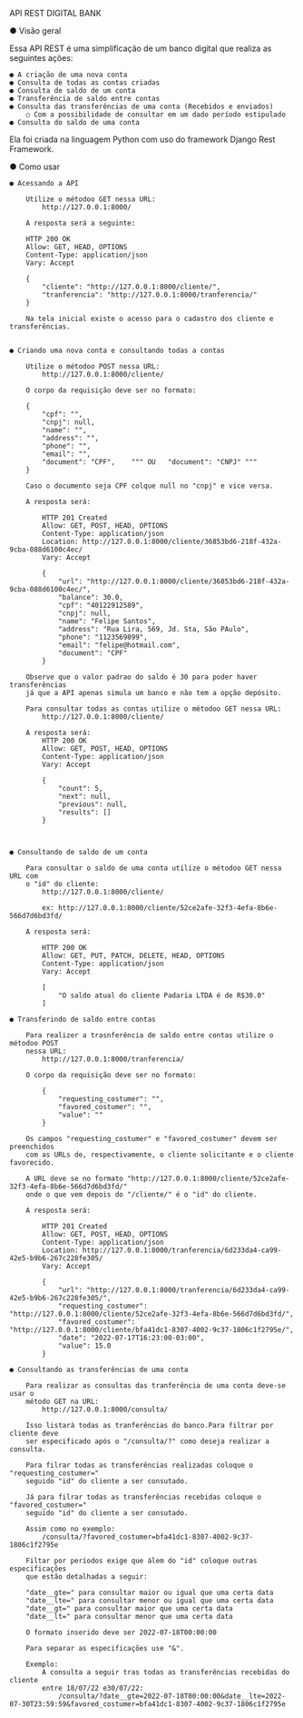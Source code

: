 API REST DIGITAL BANK

● Visão geral

Essa API REST é uma simplificação de um banco digital que realiza as 
seguintes ações:

    ● A criação de uma nova conta
    ● Consulta de todas as contas criadas
    ● Consulta de saldo de um conta
    ● Transferência de saldo entre contas
    ● Consulta das transferências de uma conta (Recebidos e enviados)
        ○ Com a possibilidade de consultar em um dado período estipulado
    ● Consulta do saldo de uma conta

Ela foi criada na linguagem Python com uso  do framework Django Rest Framework.

● Como usar

    ● Acessando a API

        Utilize o métodoo GET nessa URL:
            http://127.0.0.1:8000/

        A resposta será a seguinte:

        HTTP 200 OK
        Allow: GET, HEAD, OPTIONS
        Content-Type: application/json
        Vary: Accept

        {
            "cliente": "http://127.0.0.1:8000/cliente/",
            "tranferencia": "http://127.0.0.1:8000/tranferencia/"
        }

        Na tela inicial existe o acesso para o cadastro dos cliente e transferências.

    
    ● Criando uma nova conta e consultando todas a contas

        Utilize o métodoo POST nessa URL:
            http://127.0.0.1:8000/cliente/

        O corpo da requisição deve ser no formato:

        {
            "cpf": "",
            "cnpj": null,
            "name": "",
            "address": "",
            "phone": "",
            "email": "",
            "document": "CPF",    """ OU   "document": "CNPJ" """
        }

        Caso o documento seja CPF colque null no "cnpj" e vice versa.

        A resposta será:    

            HTTP 201 Created
            Allow: GET, POST, HEAD, OPTIONS
            Content-Type: application/json
            Location: http://127.0.0.1:8000/cliente/36853bd6-218f-432a-9cba-088d6100c4ec/
            Vary: Accept

            {
                "url": "http://127.0.0.1:8000/cliente/36853bd6-218f-432a-9cba-088d6100c4ec/",
                "balance": 30.0,
                "cpf": "40122912589",
                "cnpj": null,
                "name": "Felipe Santos",
                "address": "Rua Lira, 569, Jd. Sta, São PAulo",
                "phone": "1123569899",
                "email": "felipe@hotmail.com",
                "document": "CPF"
            }

        Observe que o valor padrao do saldo é 30 para poder haver transferências
        já que a API apenas simula um banco e não tem a opção depósito.

        Para consultar todas as contas utilize o métodoo GET nessa URL:        
            http://127.0.0.1:8000/cliente/

        A resposta será:
            HTTP 200 OK
            Allow: GET, POST, HEAD, OPTIONS
            Content-Type: application/json
            Vary: Accept

            {
                "count": 5,
                "next": null,
                "previous": null,
                "results": []
            }



    ● Consultando de saldo de um conta

        Para consultar o saldo de uma conta utilize o métodoo GET nessa URL com 
        o "id" do cliente:        
            http://127.0.0.1:8000/cliente/

            ex: http://127.0.0.1:8000/cliente/52ce2afe-32f3-4efa-8b6e-566d7d6bd3fd/

        A resposta será:

            HTTP 200 OK
            Allow: GET, PUT, PATCH, DELETE, HEAD, OPTIONS
            Content-Type: application/json
            Vary: Accept

            [
                "O saldo atual do cliente Padaria LTDA é de R$30.0"
            ]
    
    ● Transferindo de saldo entre contas

        Para realizer a trasnferência de saldo entre contas utilize o métodoo POST
        nessa URL:        
            http://127.0.0.1:8000/tranferencia/

        O corpo da requisição deve ser no formato:

            {
                "requesting_costumer": "",
                "favored_costumer": "",
                "value": ""
            }

        Os campos "requesting_costumer" e "favored_costumer" devem ser preenchidos
        com as URLs de, respectivamente, o cliente solicitante e o cliente favorecido.

        A URL deve se no formato "http://127.0.0.1:8000/cliente/52ce2afe-32f3-4efa-8b6e-566d7d6bd3fd/"
        onde o que vem depois do "/cliente/" é o "id" do cliente.

        A resposta será:

            HTTP 201 Created
            Allow: GET, POST, HEAD, OPTIONS
            Content-Type: application/json
            Location: http://127.0.0.1:8000/tranferencia/6d233da4-ca99-42e5-b9b6-267c228fe305/
            Vary: Accept

            {
                "url": "http://127.0.0.1:8000/tranferencia/6d233da4-ca99-42e5-b9b6-267c228fe305/",
                "requesting_costumer": "http://127.0.0.1:8000/cliente/52ce2afe-32f3-4efa-8b6e-566d7d6bd3fd/",
                "favored_costumer": "http://127.0.0.1:8000/cliente/bfa41dc1-8307-4002-9c37-1806c1f2795e/",
                "date": "2022-07-17T16:23:00-03:00",
                "value": 15.0
            }

    ● Consultando as transferências de uma conta 

        Para realizar as consultas das tranferência de uma conta deve-se usar o
        método GET na URL:
            http://127.0.0.1:8000/consulta/

        Isso listará todas as tranferências do banco.Para filtrar por cliente deve 
        ser especificado após o "/consulta/?" como deseja realizar a consulta.

        Para filrar todas as transferências realizadas coloque o  "requesting_costumer="
        seguido "id" do cliente a ser consutado.

        Já para filrar todas as transferências recebidas coloque o  "favored_costumer="
        seguido "id" do cliente a ser consutado.

        Assim como no exemplo:
            /consulta/?favored_costumer=bfa41dc1-8307-4002-9c37-1806c1f2795e        

        Filtar por períodos exige que álem do "id" coloque outras especificações
        que estão detalhadas a seguir:

        "date__gte=" para consultar maior ou igual que uma certa data
        "date__lte=" para consultar menor ou igual que uma certa data
        "date__gt=" para consultar maior que uma certa data
        "date__lt=" para consultar menor que uma certa data

        O formato inserido deve ser 2022-07-18T00:00:00

        Para separar as especificações use "&".

        Exemplo:
            A consulta a seguir tras todas as transferências recebidas do cliente
            entre 18/07/22 e30/07/22:
                /consulta/?date__gte=2022-07-18T00:00:00&date__lte=2022-07-30T23:59:59&favored_costumer=bfa41dc1-8307-4002-9c37-1806c1f2795e



